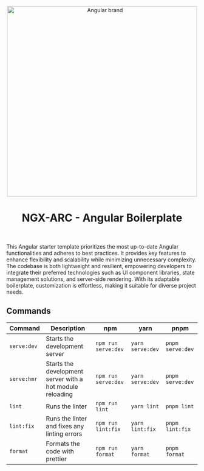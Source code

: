 <p align="center">
  <img src="./assets/gradient-wordmark.gif" alt="Angular brand" width="500"/>
</p>

<h1 align="center">NGX-ARC - Angular Boilerplate</h1>

<br>

This Angular starter template prioritizes the most up-to-date Angular functionalities and adheres to best practices. It provides key features to enhance flexibility and scalability while minimizing unnecessary complexity. The codebase is both lightweight and resilient, empowering developers to integrate their preferred technologies such as UI component libraries, state management solutions, and server-side rendering. With its adaptable boilerplate, customization is effortless, making it suitable for diverse project needs.

<!-- ## ⚗️ Features

- [Angular 16](https://angular.io/docs)
- [PNPM](https://pnpm.io/), [esbuild](https://esbuild.github.io/)
- [Standalone components](https://angular.io/guide/standalone-components)
- [Signals](https://angular.io/guide/signals)
- [Lazy loading](https://angular.io/guide/lazy-loading-ngmodules)
- [PWA](https://angular.io/guide/service-worker-getting-started)
- [I18n](https://ngneat.github.io/transloco/)
- [TailwindCSS](https://tailwindcss.com/)
- OS/Light/Dark themes
- Lightweight, fast, and built using state-of-the-art technology.

## ✅ Ready-to-use

### UI Frameworks

- [TailwindCSS](https://tailwindcss.com/)

### Icons

- [Iconify](https://iconify.design) - use icons from any icon sets [🔍Icônes](https://icones.netlify.app/).
- [@iconify/tailwind](https://docs.iconify.design/usage/css/tailwind/) - Pure CSS icons.

### Add-ons

- <https://github.com/ngneat/transloco>
- <https://github.com/tailwindlabs/tailwindcss>
  - <https://github.com/tailwindlabs/tailwindcss-aspect-ratio>
  - <https://github.com/tailwindlabs/tailwindcss-forms>
  - <https://github.com/tailwindlabs/tailwindcss-typography>
  - <https://github.com/tailwindlabs/prettier-plugin-tailwindcss>
- <https://github.com/iconify/iconify>
  - <https://github.com/iconify/iconify/tree/main/plugins/tailwind>

## ⚙ Prerequisites

- Node.js ([^16.14.0 || ^18.10.0](https://angular.io/guide/versions)): <https://nodejs.org/en/>
- PNPM: <https://pnpm.io/>
- Docker (optional): <https://www.docker.com/>

## 🏹 Start development

> **Note:**
> You have three options to start a new project based on this template:
>
> 1. Create a new GitHub repository from this template.
> 2. Clone this repository to start with a clean git history.
> 3. Scaffold a project fork on StackBlitz.

### Using the GitHub template

[Create a repo from this template on GitHub](https://github.com/juanmesa2097/angular-boilerplate/generate).

---

### Cloning the repository locally

```sh
npx degit juanmesa2097/angular-boilerplate my-app && cd my-app && ./scripts/rename_project.sh my-app
```

### Install dependencies

```sh
pnpm install # run `npm install -g pnpm` if you don't have pnpm installed
```

### Run project

```sh
pnpm dev
```

---

[![Open in StackBlitz](https://developer.stackblitz.com/img/open_in_stackblitz.svg)](https://stackblitz.com/fork/github/juanmesa2097/angular-boilerplate)

## 📝 Checklist

Please review this checklist and modify it as necessary to meet your project requirements.

- [ ] Run the `./scripts/rename_project.sh` script to rename the project.
- [ ] Change the title in `src/index.html` and the favicon in `src/favicon.ico` to match your project.
- [ ] Decide whether to continue using [simple-git-hooks](https://github.com/toplenboren/simple-git-hooks) and [lint-staged](https://github.com/okonet/lint-staged) for your project.
- [ ] Clean up the README file to provide clear instructions about your project.
- [ ] Modify the pages in the project to meet your specific requirements.

## 📦 Deploy to Vercel

[![Deploy to Vercel](https://vercel.com/button)](https://vercel.com/new/clone?repository-url=https://github.com/juanmesa2097/angular-boilerplate)

## 📦 Deploy to Netlify

[![Deploy to Netlify](https://www.netlify.com/img/deploy/button.svg)](https://app.netlify.com/start/deploy?repository=https://github.com/juanmesa2097/angular-boilerplate)

## 🐳 Docker

Create an image of the project.

```sh
docker buildx build -t angular-boilerplate:latest .
```

Run the image of the project.

```sh
docker run --rm -p 8080:80 -d angular-boilerplate:latest
``` -->

## Commands

| Command         | Description                                               | npm                     | yarn                 | pnpm                 |
| --------------- | --------------------------------------------------------  | ----------------------- | -------------------- | -------------------- |
| `serve:dev`     | Starts the development server                             | `npm run serve:dev`     | `yarn serve:dev`     | `pnpm serve:dev`     |
| `serve:hmr`     | Starts the development server with a hot module reloading | `npm run serve:dev`     | `yarn serve:dev`     | `pnpm serve:dev`     |
| `lint`          | Runs the linter                                           | `npm run lint`          | `yarn lint`          | `pnpm lint`          |
| `lint:fix`      | Runs the linter and fixes any linting errors              | `npm run lint:fix`      | `yarn lint:fix`      | `pnpm lint:fix`      |
| `format`        | Formats the code with prettier                            | `npm run format`        | `yarn format`        | `pnpm format`        |